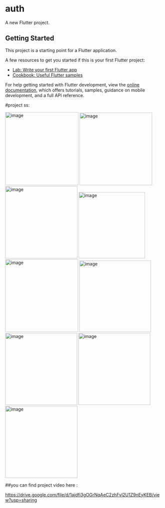 # auth

A new Flutter project.

## Getting Started

This project is a starting point for a Flutter application.

A few resources to get you started if this is your first Flutter project:

- [Lab: Write your first Flutter app](https://docs.flutter.dev/get-started/codelab)
- [Cookbook: Useful Flutter samples](https://docs.flutter.dev/cookbook)

For help getting started with Flutter development, view the
[online documentation](https://docs.flutter.dev/), which offers tutorials,
samples, guidance on mobile development, and a full API reference.

#project ss:

<img width="234" alt="image" src="https://github.com/user-attachments/assets/28a17cac-3b5b-4ad3-b6f0-26e1dcb38d48" />

<img width="232" alt="image" src="https://github.com/user-attachments/assets/b4bf5565-2a0a-41d1-aed6-cac8812e69d9" />

<img width="231" alt="image" src="https://github.com/user-attachments/assets/51197813-9161-468e-b430-6d623453bc70" />

<img width="212" alt="image" src="https://github.com/user-attachments/assets/82f51fde-4f7b-4591-b04d-dbcded8250b0" />


<img width="233" alt="image" src="https://github.com/user-attachments/assets/30ab7261-67f1-4846-8682-f5f9c230953b" />

<img width="229" alt="image" src="https://github.com/user-attachments/assets/fe48004a-0130-4e55-ba33-3ae799a75f55" />

<img width="230" alt="image" src="https://github.com/user-attachments/assets/700d610e-3e74-4281-b193-af4f198d9881" />

<img width="230" alt="image" src="https://github.com/user-attachments/assets/6d9680f4-71cb-40c4-aafd-801d4df7de7e" />


<img width="231" alt="image" src="https://github.com/user-attachments/assets/c31be011-d2af-4c9e-978b-44a96a339cf0" />




##you can find project video here : 

https://drive.google.com/file/d/1ajdfi3gOGrNqAeC2zhFvl2U1Z9nEyKEB/view?usp=sharing
